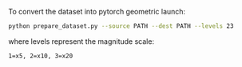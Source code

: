 <!--
 Copyright 2023 Bontempo Gianpaolo

 Licensed under the Apache License, Version 2.0 (the "License");
 you may not use this file except in compliance with the License.
 You may obtain a copy of the License at

     http://www.apache.org/licenses/LICENSE-2.0

 Unless required by applicable law or agreed to in writing, software
 distributed under the License is distributed on an "AS IS" BASIS,
 WITHOUT WARRANTIES OR CONDITIONS OF ANY KIND, either express or implied.
 See the License for the specific language governing permissions and
 limitations under the License.
-->

To convert the dataset into pytorch geometric launch:

```bash
python prepare_dataset.py --source PATH --dest PATH --levels 23
```

where levels represent the magnitude scale:
```
1=x5, 2=x10, 3=x20
```
